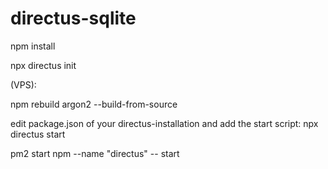 # directus-sqlite


npm install

npx directus init

(VPS):

npm rebuild argon2 --build-from-source

edit package.json of your directus-installation and add the start script: npx directus start

pm2 start npm --name "directus" -- start
